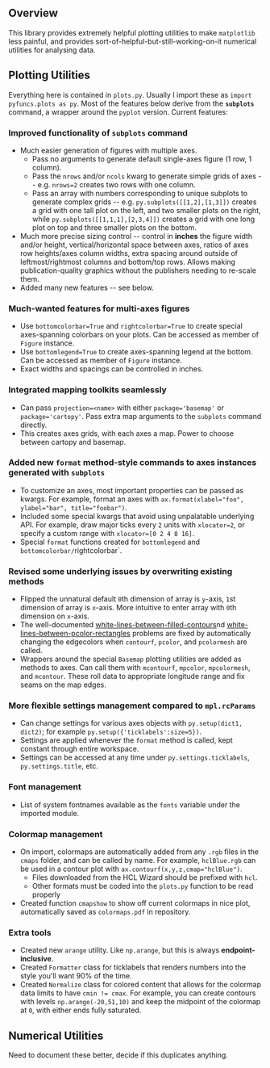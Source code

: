 ## Overview
This library provides extremely helpful plotting utilities to make `matplotlib` less painful,
and provides sort-of-helpful-but-still-working-on-it numerical utilities for analysing data.

## Plotting Utilities
Everything here is contained in `plots.py`. Usually I import these as `import pyfuncs.plots as py`. Most of the features below derive from the **`subplots`** command, a wrapper around the `pyplot` version. Current features:
### Improved functionality of `subplots` command
   * Much easier generation of figures with multiple axes.
     * Pass no arguments to generate default single-axes figure (1 row, 1 column).
     * Pass the `nrows` and/or `ncols` kwarg to generate simple grids of axes -- e.g. `nrows=2` creates two rows with one column.
     * Pass an array with numbers corresponding to unique subplots to generate complex grids -- e.g. `py.subplots([[1,2],[1,3]])` creates a grid with one tall plot on the left,
     and two smaller plots on the right, while `py.subplots([[1,1,1],[2,3,4]])` creates a grid with one long plot on top and three smaller plots on the bottom.
   * Much more precise sizing control -- control in **inches** the figure width and/or height, vertical/horizontal space between axes, ratios of axes row heights/axes column widths, extra spacing around outside of leftmost/rightmost columns and bottom/top rows. Allows making publication-quality graphics without the publishers needing to re-scale them.
   * Added many new features -- see below.
### Much-wanted features for multi-axes figures
   * Use `bottomcolorbar=True` and `rightcolorbar=True` to create special axes-spanning colorbars on your plots. Can be accessed as member of `Figure` instance.
   * Use `bottomlegend=True` to create axes-spanning legend at the bottom. Can be accessed as member of `Figure` instance.
   * Exact widths and spacings can be controlled in inches.
### Integrated mapping toolkits seamlessly
   * Can pass `projection=<name>` with either `package='basemap'` or `package='cartopy'`. Pass extra map arguments to the `subplots` command directly.
   * This creates axes grids, with each axes a map. Power to choose between cartopy and basemap.
### Added new `format` method-style commands to axes instances generated with `subplots`
   * To customize an axes, most important properties can be passed as kwargs. For example, format an axes with `ax.format(xlabel="foo", ylabel="bar", title="foobar")`.
   * Included some special kwargs that avoid using unpalatable underlying API. For example, draw major ticks every `2` units with `xlocator=2`, or specify a custom range with `xlocator=[0 2 4 8 16]`.
   * Special `format` functions created for `bottomlegend` and `bottomcolorbar/`rightcolorbar`.
### Revised some underlying issues by overwriting existing methods
   * Flipped the unnatural default `0`th dimension of array is `y`-axis, `1`st dimension of array is `x`-axis. More intuitive to enter array with `0`th dimension on `x`-axis.
   * The well-documented [white-lines-between-filled-contours](https://stackoverflow.com/q/8263769/4970632)nd [white-lines-between-pcolor-rectangles](https://stackoverflow.com/q/27092991/4970632) problems are fixed by automatically changing the edgecolors when `contourf`, `pcolor`, and `pcolormesh` are called.
   * Wrappers around the special `Basemap` plotting utilities are added as methods to axes. Can call them with `mcontourf`, `mpcolor`, `mpcolormesh`, and `mcontour`.
   These roll data to appropriate longitude range and fix seams on the map edges.
### More flexible settings management compared to `mpl.rcParams`
   * Can change settings for various axes objects with `py.setup(dict1, dict2)`; for example `py.setup({'ticklabels':size=5})`.
   * Settings are applied whenever the `format` method is called, kept constant through entire workspace.
   * Settings can be accessed at any time under `py.settings.ticklabels`, `py.settings.title`, etc.
### Font management
   * List of system fontnames available as the `fonts` variable under the imported module.
### Colormap management
   * On import, colormaps are automatically added from any `.rgb` files in the `cmaps` folder, and can be called by name. For example, `hclBlue.rgb` can be used in a contour plot with `ax.contourf(x,y,z,cmap="hclBlue")`.
      * Files downloaded from the HCL Wizard should be prefixed with `hcl`.
      * Other formats must be coded into the `plots.py` function to be read properly
   * Created function `cmapshow` to show off current colormaps in nice plot, automatically saved as `colormaps.pdf` in repository.
### Extra tools
   * Created new `arange` utility. Like `np.arange`, but this is always **endpoint-inclusive**.
   * Created `Formatter` class for ticklabels that renders numbers into the style you'll want 90% of the time.
   * Created `Normalize` class for colored content that allows for the colormap data limits to have `cmin != cmax`. For example, you can create contours with levels `np.arange(-20,51,10)` and keep the midpoint of the colormap at `0`, with either ends fully saturated.

## Numerical Utilities
Need to document these better, decide if this duplicates anything.
